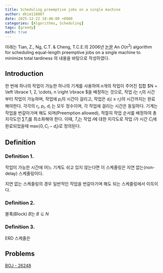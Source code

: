 ```yaml
---
title: Scheduling preemptive jobs on a single machine
author: dkim110807
date: 2025-12-22 10:48:00 +0900
categories: [Algorithms, Scheduling]
tags: [greedy]
math: true
---
```


아래는 Tian, Z., Ng, C.T. & Cheng, T.C.E.의 2006년 [논문](https://link.springer.com/article/10.1007/s10951-006-7039-6) 
An $O(n^2)$ algorithm for scheduling equal-length preemptive jobs on a single machine to minimize total tardiness 의 내용을 바탕으로 작성하였다.

## Introduction
한 번에 하나의 작업이 가능한 하나의 기계를 사용하여 $n$개의 작업이 주어진 집합 $N = \left \lbrace 1, 2, \cdots, n \right \rbrace $을 배정하는 것으로, 
작업 $i$는 $r_i$의 시간부터 작업이 가능하며, 작업에 $p_i$의 시간이 걸리고, 작업은 $d_i \left( \ge r_i \right)$의 시간까지는 완료해야한다. 각각의 $r_i$, $p_i$, $d_i$
는 모두 정수이며, 각 작업에 걸리는 시간은 동일하다. 기계는 작업을 번갈아가며 해도 되며(Preemption allowed), 적절히 작업 순서를 배정하여 총 지각도인
$\sum T_i$를 최소화해야 한다. 이때, $T_i$는 작업 $i$에 대한 지각도로 작업 $i$가 시간 $C_i$에 완료되었을때 $\text{max}\left \lbrace 0, C_{i} - d_{i} \right \rbrace$로 정의된다.

## Definition

### Definition 1.
작업이 가능한 시간에 어느 기계도 쉬고 있지 않는다면 이 스케줄링은 지연 없는(non-delay) 스케줄링이다.

지연 없는 스케줄링의 경우 일반적인 작업을 번갈아가며 해도 되는 스케줄링에서 이득이다.

### Definition 2.
블록(Block) $B$는 $B \subseteq N$

### Definition 3.
ERD 스케줄은 


## Problems
[BOJ - 26248](https://noj.am/26248)


